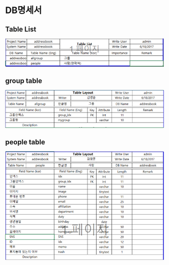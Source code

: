 # DB명세서

## Table List
![Tablelise](./TableList.jpg)

## group table
![group](./group.jpg)

## people table
![people](./people.jpg)
